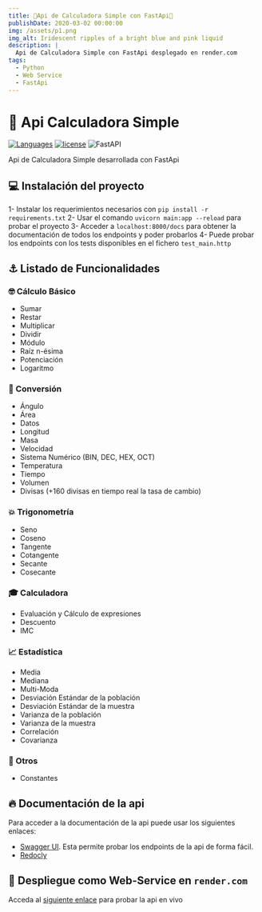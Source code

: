 ```yaml
---
title: 🚀Api de Calculadora Simple con FastApi🚀
publishDate: 2020-03-02 00:00:00
img: /assets/p1.png
img_alt: Iridescent ripples of a bright blue and pink liquid
description: |
  Api de Calculadora Simple con FastApi desplegado en render.com
tags:
  - Python
  - Web Service
  - FastApi
---
```


# 🚀 Api Calculadora Simple
[![Languages](https://img.shields.io/github/languages/top/EduardoProfe666/fastapi-calculadora?color=blue&style=for-the-badge)](https://github.com/EduardoProfe666/fastapi-calculadora)
[![license](https://img.shields.io/badge/license-MIT-purple.svg?style=for-the-badge)](https://tlo.mit.edu/learn-about-intellectual-property/software-and-open-source-licensing/open-source-licensing)
![FastAPI](https://img.shields.io/badge/FastAPI-005571?style=for-the-badge&logo=fastapi)

Api de Calculadora Simple desarrollada con FastApi

## 💻 Instalación del proyecto
1- Instalar los requerimientos necesarios con `pip install -r requirements.txt`
2- Usar el comando `uvicorn main:app --reload` para probar el proyecto 
3- Acceder a `localhost:8000/docs` para obtener la documentación de todos los endpoints y poder probarlos
4- Puede probar los endpoints con los tests disponibles en el fichero `test_main.http`

## ⚓ Listado de Funcionalidades
### 🤓 Cálculo Básico
- Sumar
- Restar
- Multiplicar
- Dividir
- Módulo
- Raíz n-ésima
- Potenciación
- Logaritmo

### 🤖 Conversión
- Ángulo
- Área
- Datos
- Longitud
- Masa
- Velocidad
- Sistema Numérico (BIN, DEC, HEX, OCT)
- Temperatura
- Tiempo
- Volumen
- Divisas (+160 divisas en tiempo real la tasa de cambio)

### 💥 Trigonometría
- Seno
- Coseno
- Tangente
- Cotangente
- Secante
- Cosecante

### 🎓 Calculadora
- Evaluación y Cálculo de expresiones
- Descuento
- IMC

### 📈 Estadística
- Media
- Mediana
- Multi-Moda
- Desviación Estándar de la población
- Desviación Estándar de la muestra
- Varianza de la población
- Varianza de la muestra
- Correlación
- Covarianza

### 🎈 Otros
- Constantes

## 🔥 Documentación de la api
Para acceder a la documentación de la api puede usar los siguientes enlaces:
- [Swagger UI](https://fastapi-calculadora.onrender.com/docs). Esta permite probar los endpoints de la api de forma fácil.
- [Redocly](https://fastapi-calculadora.onrender.com/redoc)

## 🛫 Despliegue como Web-Service en `render.com`
Acceda al [siguiente enlace](https://fastapi-calculadora.onrender.com) para probar la api en vivo
